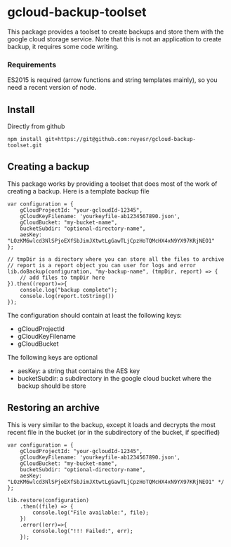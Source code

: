 # gcloud-backup-toolset

This package provides a toolset to create backups and store them with the google cloud storage service.
Note that this is not an application to create backup, it requires some code writing.

### Requirements

ES2015 is required (arrow functions and string templates mainly), so you need a recent
version of node.

## Install

Directly from github

    npm install git+https://git@github.com:reyesr/gcloud-backup-toolset.git

## Creating a backup

This package works by providing a toolset that does most of the work of creating
a backup. Here is a template backup file

    var configuration = {
        gCloudProjectId: "your-gcloudId-12345",
        gCloudKeyFilename: 'yourkeyfile-ab1234567890.json',
        gCloudBucket: "my-bucket-name",
        bucketSubdir: "optional-directory-name",
        aesKey: "LOzKM6wlcd3NlSPjoEXfSbJimJXtwtLgGawTLjCpzHoTQMcHX4xN9YX97KRjNEO1"
    };

    // tmpDir is a directory where you can store all the files to archive
    // report is a report object you can user for logs and error
    lib.doBackup(configuration, "my-backup-name", (tmpDir, report) => {
        // add files to tmpDir here
    }).then((report)=>{
        console.log("backup complete");
        console.log(report.toString())
    });

The configuration should contain at least the following keys:

- gCloudProjectId
- gCloudKeyFilename
- gCloudBucket

The following keys are optional

- aesKey: a string that contains the AES key
- bucketSubdir: a subdirectory in the google cloud bucket where the backup should be store

## Restoring an archive

This is very similar to the backup, except it loads and decrypts the most recent file
in the bucket (or in the subdirectory of the bucket, if specified)

    var configuration = {
        gCloudProjectId: "your-gcloudId-12345",
        gCloudKeyFilename: 'yourkeyfile-ab1234567890.json',
        gCloudBucket: "my-bucket-name",
        bucketSubdir: "optional-directory-name",
        aesKey: "LOzKM6wlcd3NlSPjoEXfSbJimJXtwtLgGawTLjCpzHoTQMcHX4xN9YX97KRjNEO1" */
    };

    lib.restore(configuration)
        .then((file) => {
            console.log("File available:", file);
        })
        .error((err)=>{
            console.log("!!! Failed:", err);
        });

